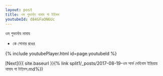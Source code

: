 ```yaml
---
layout: post
title: ওম শুভার্নায নামায গা টাইমস
youtubeId: d84GFaON6Uc
---
```

 
 
 ওম শুভার্নায নামায  
 
 -  কে সোনার রঙের 
 
  
 
  
 
 
 
 
 
 


{% include youtubePlayer.html id=page.youtubeId %}
 
[Next]({{ site.baseurl }}{% link  split1/_posts/2017-08-19-ওম সার্ভ দেহিনাম ইন্দ্রিয়ায় নামায গা টাইমস.md%})
 
